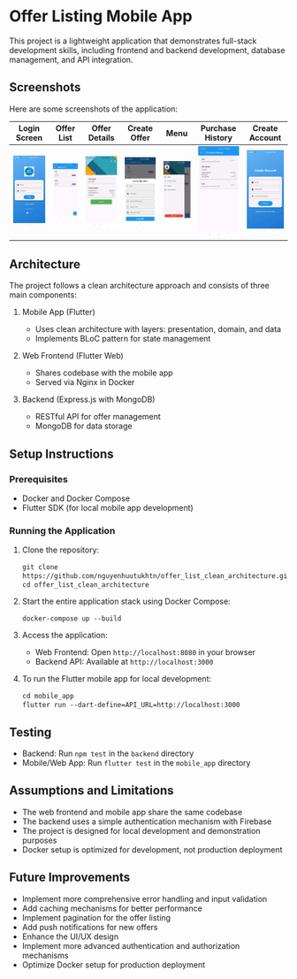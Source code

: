 # Offer Listing Mobile App

This project is a lightweight application that demonstrates full-stack development skills, including frontend and backend development, database management, and API integration.

## Screenshots

Here are some screenshots of the application:

| Login Screen | Offer List | Offer Details | Create Offer | Menu | Purchase History | Create Account |
|--------------|------------|---------------| --------------|------|------------------| --------------- |
| ![Login Screen](screenshots/login_screen.jpg) | ![Offer List](screenshots/offer_list.jpg) | ![Offer Details](screenshots/offer_details.jpg) | ![Create Offer](screenshots/create_offer.jpg) | ![Menu](screenshots/menu.jpg) | ![Purchase History](screenshots/purchase_history.jpg) | ![Create Account](screenshots/create_account.jpg) |

## Architecture

The project follows a clean architecture approach and consists of three main components:

1. Mobile App (Flutter)
   - Uses clean architecture with layers: presentation, domain, and data
   - Implements BLoC pattern for state management

2. Web Frontend (Flutter Web)
   - Shares codebase with the mobile app
   - Served via Nginx in Docker

3. Backend (Express.js with MongoDB)
   - RESTful API for offer management
   - MongoDB for data storage

## Setup Instructions

### Prerequisites

- Docker and Docker Compose
- Flutter SDK (for local mobile app development)

### Running the Application

1. Clone the repository:
   ```
   git clone https://github.com/nguyenhuutukhtn/offer_list_clean_architecture.git
   cd offer_list_clean_architecture
   ```

2. Start the entire application stack using Docker Compose:
   ```
   docker-compose up --build
   ```

3. Access the application:
   - Web Frontend: Open `http://localhost:8080` in your browser
   - Backend API: Available at `http://localhost:3000`

4. To run the Flutter mobile app for local development:
   ```
   cd mobile_app
   flutter run --dart-define=API_URL=http://localhost:3000
   ```

## Testing

- Backend: Run `npm test` in the `backend` directory
- Mobile/Web App: Run `flutter test` in the `mobile_app` directory

## Assumptions and Limitations

- The web frontend and mobile app share the same codebase
- The backend uses a simple authentication mechanism with Firebase
- The project is designed for local development and demonstration purposes
- Docker setup is optimized for development, not production deployment

## Future Improvements

- Implement more comprehensive error handling and input validation
- Add caching mechanisms for better performance
- Implement pagination for the offer listing
- Add push notifications for new offers
- Enhance the UI/UX design
- Implement more advanced authentication and authorization mechanisms
- Optimize Docker setup for production deployment
